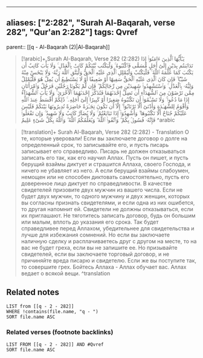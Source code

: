 
---
aliases: ["2:282", "Surah Al-Baqarah, verse 282", "Qur'an 2:282"]
tags: Qvref
---

parent:: [[q - Al-Baqarah (2)|Al-Baqarah]]

> [!arabic]+ Surah Al-Baqarah, Verse 282 (2:282)
> <span class="quran-arabic">يَـٰٓأَيُّهَا ٱلَّذِينَ ءَامَنُوٓا۟ إِذَا تَدَايَنتُم بِدَيْنٍ إِلَىٰٓ أَجَلٍ مُّسَمًّى فَٱكْتُبُوهُ ۚ وَلْيَكْتُب بَّيْنَكُمْ كَاتِبٌۢ بِٱلْعَدْلِ ۚ وَلَا يَأْبَ كَاتِبٌ أَن يَكْتُبَ كَمَا عَلَّمَهُ ٱللَّهُ ۚ فَلْيَكْتُبْ وَلْيُمْلِلِ ٱلَّذِى عَلَيْهِ ٱلْحَقُّ وَلْيَتَّقِ ٱللَّهَ رَبَّهُۥ وَلَا يَبْخَسْ مِنْهُ شَيْـًٔا ۚ فَإِن كَانَ ٱلَّذِى عَلَيْهِ ٱلْحَقُّ سَفِيهًا أَوْ ضَعِيفًا أَوْ لَا يَسْتَطِيعُ أَن يُمِلَّ هُوَ فَلْيُمْلِلْ وَلِيُّهُۥ بِٱلْعَدْلِ ۚ وَٱسْتَشْهِدُوا۟ شَهِيدَيْنِ مِن رِّجَالِكُمْ ۖ فَإِن لَّمْ يَكُونَا رَجُلَيْنِ فَرَجُلٌ وَٱمْرَأَتَانِ مِمَّن تَرْضَوْنَ مِنَ ٱلشُّهَدَآءِ أَن تَضِلَّ إِحْدَىٰهُمَا فَتُذَكِّرَ إِحْدَىٰهُمَا ٱلْأُخْرَىٰ ۚ وَلَا يَأْبَ ٱلشُّهَدَآءُ إِذَا مَا دُعُوا۟ ۚ وَلَا تَسْـَٔمُوٓا۟ أَن تَكْتُبُوهُ صَغِيرًا أَوْ كَبِيرًا إِلَىٰٓ أَجَلِهِۦ ۚ ذَٰلِكُمْ أَقْسَطُ عِندَ ٱللَّهِ وَأَقْوَمُ لِلشَّهَـٰدَةِ وَأَدْنَىٰٓ أَلَّا تَرْتَابُوٓا۟ ۖ إِلَّآ أَن تَكُونَ تِجَـٰرَةً حَاضِرَةً تُدِيرُونَهَا بَيْنَكُمْ فَلَيْسَ عَلَيْكُمْ جُنَاحٌ أَلَّا تَكْتُبُوهَا ۗ وَأَشْهِدُوٓا۟ إِذَا تَبَايَعْتُمْ ۚ وَلَا يُضَآرَّ كَاتِبٌ وَلَا شَهِيدٌ ۚ وَإِن تَفْعَلُوا۟ فَإِنَّهُۥ فُسُوقٌۢ بِكُمْ ۗ وَٱتَّقُوا۟ ٱللَّهَ ۖ وَيُعَلِّمُكُمُ ٱللَّهُ ۗ وَٱللَّهُ بِكُلِّ شَىْءٍ عَلِيمٌ</span>
^arabic

> [!translation]+ Surah Al-Baqarah, Verse 282 (2:282) - Translation
> О те, которые уверовали! Если вы заключаете договор о долге на определенный срок, то записывайте его, и пусть писарь записывает его справедливо. Писарь не должен отказываться записать его так, как его научил Аллах. Пусть он пишет, и пусть берущий взаймы диктует и страшится Аллаха, своего Господа, и ничего не убавляет из него. А если берущий взаймы слабоумен, немощен или не способен диктовать самостоятельно, пусть его доверенное лицо диктует по справедливости. В качестве свидетелей призовите двух мужчин из вашего числа. Если не будет двух мужчин, то одного мужчину и двух женщин, которых вы согласны признать свидетелями, и если одна из них ошибется, то другая напомнит ей. Свидетели не должны отказываться, если их приглашают. Не тяготитесь записать договор, будь он большим или малым, вплоть до указания его срока. Так будет справедливее перед Аллахом, убедительнее для свидетельства и лучше для избежания сомнений. Но если вы заключаете наличную сделку и расплачиваетесь друг с другом на месте, то на вас не будет греха, если вы не запишите ее. Но призывайте свидетелей, если вы заключаете торговый договор, и не причиняйте вреда писарю и свидетелю. Если же вы поступите так, то совершите грех. Бойтесь Аллаха - Аллах обучает вас. Аллах ведает о всякой вещи.
^translation



## Related notes
```dataview
LIST from [[q - 2 - 282]]
WHERE !contains(file.name, "q - ")
SORT file.name ASC
```

### Related verses (footnote backlinks)
```dataview
LIST FROM [[q - 2 - 282]] AND #Qvref
SORT file.name ASC
```

